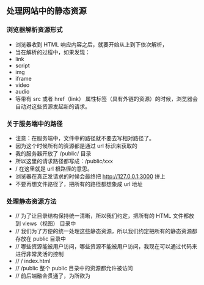 ## 处理网站中的静态资源

### 浏览器解析资源形式

-   浏览器收到 HTML 响应内容之后，就要开始从上到下依次解析，
-   当在解析的过程中，如果发现：
  -    link
  -    script
  -    img
  -    iframe
  -    video
  -    audio
-   等带有 src 或者 href（link） 属性标签（具有外链的资源）的时候，浏览器会自动对这些资源发起新的请求。

### 关于服务端中的路径

-    注意：在服务端中，文件中的路径就不要去写相对路径了。
-    因为这个时候所有的资源都是通过 url 标识来获取的
-    我的服务器开放了 /public/ 目录
-    所以这里的请求路径都写成：/public/xxx
-    / 在这里就是 url 根路径的意思。
-    浏览器在真正发请求的时候会最终把 http://127.0.0.1:3000 拼上
-    不要再想文件路径了，把所有的路径都想象成 url 地址

### 处理静态资源方法

- // 为了让目录结构保持统一清晰，所以我们约定，把所有的 HTML 文件都放到 views（视图） 目录中
- // 我们为了方便的统一处理这些静态资源，所以我们约定把所有的静态资源都存放在 public 目录中
- // 哪些资源能被用户访问，哪些资源不能被用户访问，我现在可以通过代码来进行非常灵活的控制
- // / index.html
- // /public 整个 public 目录中的资源都允许被访问
- // 前后端融会贯通了，为所欲为